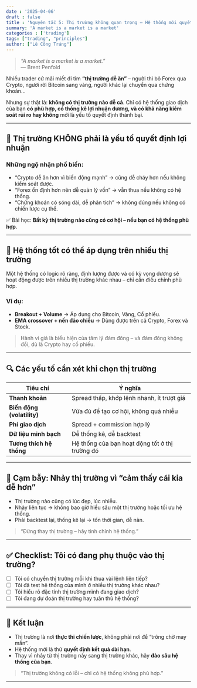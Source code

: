 ```yaml
---
date : '2025-04-06'
draft : false
title : 'Nguyên tắc 5: Thị trường không quan trọng – Hệ thống mới quyết định'
summary: 'A market is a market is a market'
categories : ['trading']
tags: ["trading", "principles"]
author: ["Lê Công Tráng"]
---
```


> _“A market is a market is a market.”_  
> — Brent Penfold

Nhiều trader cứ mải miết đi tìm **“thị trường dễ ăn”** – người thì bỏ Forex qua Crypto, người rời Bitcoin sang vàng, người khác lại chuyển qua chứng khoán…

Nhưng sự thật là: **không có thị trường nào dễ cả**. Chỉ có hệ thống giao dịch của bạn **có phù hợp, có thống kê lợi nhuận dương, và có khả năng kiểm soát rủi ro hay không** mới là yếu tố quyết định thành bại.

---

## 🧠 Thị trường KHÔNG phải là yếu tố quyết định lợi nhuận

### Những ngộ nhận phổ biến:

- “Crypto dễ ăn hơn vì biến động mạnh” → cũng dễ cháy hơn nếu không kiểm soát được.
- “Forex ổn định hơn nên dễ quản lý vốn” → vẫn thua nếu không có hệ thống.
- “Chứng khoán có sóng dài, dễ phân tích” → không đúng nếu không có chiến lược cụ thể.

✅ Bài học: **Bất kỳ thị trường nào cũng có cơ hội – nếu bạn có hệ thống phù hợp**.

---

## 🎯 Hệ thống tốt có thể áp dụng trên nhiều thị trường

Một hệ thống có logic rõ ràng, định lượng được và có kỳ vọng dương sẽ hoạt động được trên nhiều thị trường khác nhau – chỉ cần điều chỉnh phù hợp.

### Ví dụ:

- **Breakout + Volume** → Áp dụng cho Bitcoin, Vàng, Cổ phiếu.
- **EMA crossover + nến đảo chiều** → Dùng được trên cả Crypto, Forex và Stock.

> Hành vi giá là biểu hiện của tâm lý đám đông – và đám đông không đổi, dù là Crypto hay cổ phiếu.

---

## 🔍 Các yếu tố cần xét khi chọn thị trường

| Tiêu chí               | Ý nghĩa                                             |
|------------------------|-----------------------------------------------------|
| **Thanh khoản**        | Spread thấp, khớp lệnh nhanh, ít trượt giá         |
| **Biến động (volatility)** | Vừa đủ để tạo cơ hội, không quá nhiễu              |
| **Phí giao dịch**      | Spread + commission hợp lý                         |
| **Dữ liệu minh bạch**  | Dễ thống kê, dễ backtest                            |
| **Tương thích hệ thống** | Hệ thống của bạn hoạt động tốt ở thị trường đó     |

---

## 🤯 Cạm bẫy: Nhảy thị trường vì “cảm thấy cái kia dễ hơn”

- Thị trường nào cũng có lúc đẹp, lúc nhiễu.
- Nhảy liên tục → không bao giờ hiểu sâu một thị trường hoặc tối ưu hệ thống.
- Phải backtest lại, thống kê lại → tốn thời gian, dễ nản.

> “Đừng thay thị trường – hãy tinh chỉnh hệ thống.”

---

## ✅ Checklist: Tôi có đang phụ thuộc vào thị trường?

- [ ] Tôi có chuyển thị trường mỗi khi thua vài lệnh liên tiếp?  
- [ ] Tôi đã test hệ thống của mình ở nhiều thị trường khác nhau?  
- [ ] Tôi hiểu rõ đặc tính thị trường mình đang giao dịch?  
- [ ] Tôi đang dự đoán thị trường hay tuân thủ hệ thống?

---

## 🎯 Kết luận

- Thị trường là nơi **thực thi chiến lược**, không phải nơi để “trông chờ may mắn”.
- Hệ thống mới là thứ **quyết định kết quả dài hạn**.
- Thay vì nhảy từ thị trường này sang thị trường khác, hãy **đào sâu hệ thống của bạn**.

> “Thị trường không có lỗi – chỉ có hệ thống không phù hợp.”

---